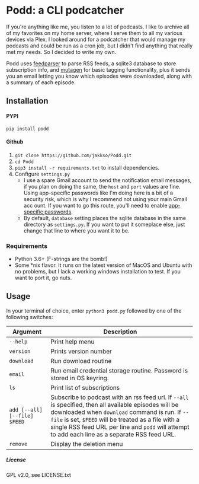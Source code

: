 # Podd: a CLI podcatcher

If you're anything like me, you listen to a lot of podcasts.  I like to archive all of my favorites on my home server, where I serve them to all my various devices via Plex.  I looked around for a podcatcher that would manage my podcasts and could be run as a cron job, but I didn't find anything that really met my needs.  So I decided to write my own.

Podd uses [feedparser](https://pypi.org/project/feedparser/) to parse RSS feeds, a sqlite3 database to store subscription info, 
and [mutagen](https://mutagen.readthedocs.io/en/latest/) for basic tagging functionality, plus it sends you an email letting you know which episodes were downloaded, along with a summary of each episode.  

## Installation
#### PYPI
`pip install podd`

#### Github
1. `git clone https://github.com/jakkso/Podd.git`
2. `cd Podd`
3. `pip3 install -r requirements.txt` to install dependencies.
4. Configure `settings.py`
	* 	I use a spare Gmail account to send the notification email messages, if you plan on doing the same, the `host` and `port` values are fine.  Using app-specific passwords like I'm doing here is a bit of a security risk, which is why I recommend not using your main Gmail acc ount.  If you want to go this route,  you'll need to enable [app-specific passwords](https://support.google.com/accounts/answer/185833?hl=en).
	* By default, `database` setting places the sqlite database in the same directory as `settings.py`.  If you want to put it someplace else, just change that line to where you want it to be.

### Requirements
* Python 3.6+ (F-strings are the bomb!)
* Some *nix flavor.  It runs on the latest version of MacOS and Ubuntu with no problems, but I lack a working windows installation to test.  If you want to port it, go nuts.

## Usage

In your terminal of choice, enter `python3 podd.py` followed by one of the following switches:

| Argument | Description |
| --- | --- |
| `--help` | Print help menu |
| `version` | Prints version number |
| `download` | Run download routine |
| `email` | Run email credential storage routine.  Password is stored in OS keyring.|
| `ls` | Print list of subscriptions |
| `add [--all] [--file] $FEED` | Subscribe to podcast with an rss feed url.  If `--all` is  specified, then all available episodes will be downloaded when `download` command is run.  If `--file` is set, `$FEED` will be treated as a file with a single RSS feed URL per line and `podd` will attempt to add each line as a separate RSS feed URL.|
| `remove` | Display the deletion menu |


##### License
GPL v2.0, see LICENSE.txt

